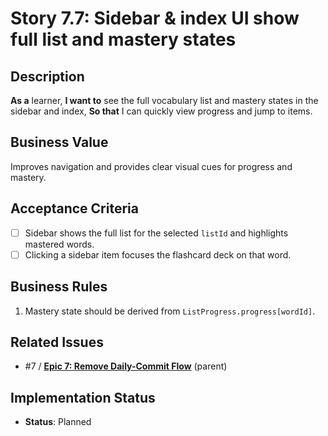 # Story 7.7: Sidebar & index UI show full list and mastery states

## Description

**As a** learner,
**I want to** see the full vocabulary list and mastery states in the sidebar and index,
**So that** I can quickly view progress and jump to items.

## Business Value

Improves navigation and provides clear visual cues for progress and mastery.

## Acceptance Criteria

- [ ] Sidebar shows the full list for the selected `listId` and highlights mastered words.
- [ ] Clicking a sidebar item focuses the flashcard deck on that word.

## Business Rules

1. Mastery state should be derived from `ListProgress.progress[wordId]`.

## Related Issues

- #7 / [**Epic 7: Remove Daily-Commit Flow**](./README.md) (parent)

## Implementation Status

- **Status**: Planned
